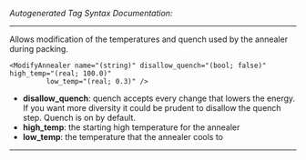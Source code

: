 _Autogenerated Tag Syntax Documentation:_

---
Allows modification of the temperatures and quench used by the annealer during packing.

```
<ModifyAnnealer name="(string)" disallow_quench="(bool; false)" high_temp="(real; 100.0)"
         low_temp="(real; 0.3)" />
```

-   **disallow_quench**: quench accepts every change that lowers the energy. If you want more diversity it could be prudent to disallow the quench step. Quench is on by default.
-   **high_temp**: the starting high temperature for the annealer
-   **low_temp**: the temperature that the annealer cools to

---
